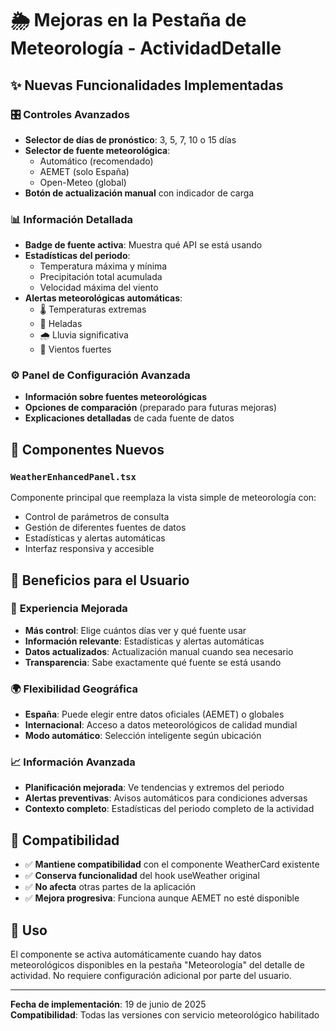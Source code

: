 # 🌦️ Mejoras en la Pestaña de Meteorología - ActividadDetalle

## ✨ Nuevas Funcionalidades Implementadas

### 🎛️ **Controles Avanzados**
- **Selector de días de pronóstico**: 3, 5, 7, 10 o 15 días
- **Selector de fuente meteorológica**: 
  - Automático (recomendado)
  - AEMET (solo España)
  - Open-Meteo (global)
- **Botón de actualización manual** con indicador de carga

### 📊 **Información Detallada**
- **Badge de fuente activa**: Muestra qué API se está usando
- **Estadísticas del periodo**:
  - Temperatura máxima y mínima
  - Precipitación total acumulada
  - Velocidad máxima del viento
- **Alertas meteorológicas automáticas**:
  - 🌡️ Temperaturas extremas
  - 🧊 Heladas
  - 🌧️ Lluvia significativa
  - 💨 Vientos fuertes

### ⚙️ **Panel de Configuración Avanzada**
- **Información sobre fuentes meteorológicas**
- **Opciones de comparación** (preparado para futuras mejoras)
- **Explicaciones detalladas** de cada fuente de datos

## 🔧 **Componentes Nuevos**

### `WeatherEnhancedPanel.tsx`
Componente principal que reemplaza la vista simple de meteorología con:
- Control de parámetros de consulta
- Gestión de diferentes fuentes de datos
- Estadísticas y alertas automáticas
- Interfaz responsiva y accesible

## 🎯 **Beneficios para el Usuario**

### 📱 **Experiencia Mejorada**
- **Más control**: Elige cuántos días ver y qué fuente usar
- **Información relevante**: Estadísticas y alertas automáticas
- **Datos actualizados**: Actualización manual cuando sea necesario
- **Transparencia**: Sabe exactamente qué fuente se está usando

### 🌍 **Flexibilidad Geográfica**
- **España**: Puede elegir entre datos oficiales (AEMET) o globales
- **Internacional**: Acceso a datos meteorológicos de calidad mundial
- **Modo automático**: Selección inteligente según ubicación

### 📈 **Información Avanzada**
- **Planificación mejorada**: Ve tendencias y extremos del periodo
- **Alertas preventivas**: Avisos automáticos para condiciones adversas
- **Contexto completo**: Estadísticas del periodo completo de la actividad

## 🔄 **Compatibilidad**

- ✅ **Mantiene compatibilidad** con el componente WeatherCard existente
- ✅ **Conserva funcionalidad** del hook useWeather original
- ✅ **No afecta** otras partes de la aplicación
- ✅ **Mejora progresiva**: Funciona aunque AEMET no esté disponible

## 🚀 **Uso**

El componente se activa automáticamente cuando hay datos meteorológicos disponibles en la pestaña "Meteorología" del detalle de actividad. No requiere configuración adicional por parte del usuario.

---

**Fecha de implementación**: 19 de junio de 2025  
**Compatibilidad**: Todas las versiones con servicio meteorológico habilitado
